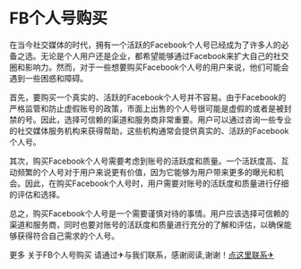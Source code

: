 # FB个人号购买

在当今社交媒体的时代，拥有一个活跃的Facebook个人号已经成为了许多人的必备之选。无论是个人用户还是企业，都希望能够通过Facebook来扩大自己的社交圈和影响力。然而，对于一些想要购买Facebook个人号的用户来说，他们可能会遇到一些困惑和障碍。

首先，要购买一个真实的、活跃的Facebook个人号并不容易。由于Facebook的严格监管和防止虚假账号的政策，市面上出售的个人号很可能是虚假的或者是被封禁的号。因此，选择可信赖的渠道和服务商非常重要。用户可以通过咨询一些专业的社交媒体服务机构来获得帮助，这些机构通常会提供真实的、活跃的Facebook个人号。

其次，购买Facebook个人号需要考虑到账号的活跃度和质量。一个活跃度高、互动频繁的个人号对于用户来说更有价值，因为它能够为用户带来更多的曝光和机会。因此，在购买Facebook个人号时，用户需要对账号的活跃度和质量进行仔细的评估和选择。

总之，购买Facebook个人号是一个需要谨慎对待的事情。用户应该选择可信赖的渠道和服务商，同时也要对账号的活跃度和质量进行充分的了解和评估，以确保能够获得符合自己需求的个人号。

更多 关于FB个人号购买 请通过✈与我们联系，感谢阅读,谢谢！[点这里联系✈](https://t.me/lm999bot)